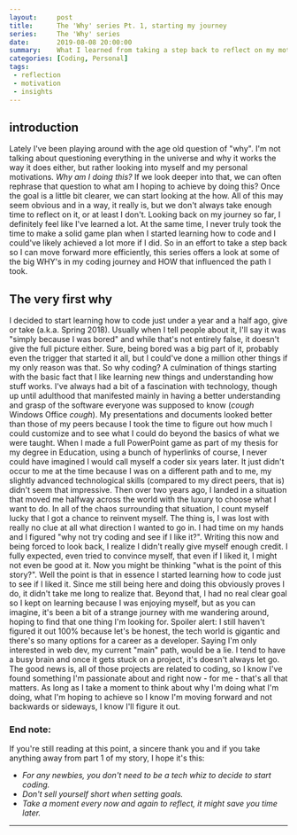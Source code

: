 ```yaml
---
layout:     post
title:      The 'Why' series Pt. 1, starting my journey
series:     The 'Why' series
date:       2019-08-08 20:00:00
summary:    What I learned from taking a step back to reflect on my motivation behind certain steps within my coding journey.
categories: [Coding, Personal]
tags:
 - reflection
 - motivation
 - insights
---
```



## introduction
Lately I've been playing around with the age old question of "why". I'm not talking about questioning everything in the universe and why it works the way it does either, but rather looking into myself and my personal motivations. *Why am I doing this?* If we look deeper into that, we can often rephrase that question to what am I hoping to achieve by doing this? Once the goal is a little bit clearer, we can start looking at the how. All of this may seem obvious and in a way, it really is, but we don't always take enough time to reflect on it, or at least I don't. Looking back on my journey so far, I definitely feel like I've learned a lot. At the same time, I never truly took the time to make a solid game plan when I started learning how to code and I could've likely achieved a lot more if I did. So in an effort to take a step back so I can move forward more efficiently, this series offers a look at some of the big WHY's in my coding journey and HOW that influenced the path I took. 

## The very first why

I decided to start learning how to code just under a year and a half ago, give or take (a.k.a. Spring 2018). Usually when I tell people about it, I'll say it was "simply because I was bored" and while that's not entirely false, it doesn't give the full picture either. Sure, being bored was a big part of it, probably even the trigger that started it all, but I could've done a million other things if my only reason was that. So why coding? A culmination of things starting with the basic fact that I like learning new things and understanding how stuff works. I've always had a bit of a fascination with technology, though up until adulthood that manifested mainly in having a better understanding and grasp of the software everyone was supposed to know (*cough*  Windows Office *cough*). My presentations and documents looked better than those of my peers because I took the time to figure out how much I could customize and to see what I could do beyond the basics of what we were taught. When I made a full PowerPoint game as part of my thesis for my degree in Education, using a bunch of hyperlinks of course, I never could have imagined I would call myself a coder six years later. It just didn't occur to me at the time because I was on a different path and to me, my slightly advanced technological skills (compared to my direct peers, that is) didn't seem that impressive. Then over two years ago, I landed in a situation that moved me halfway across the world with the luxury to choose what I want to do. In all of the chaos surrounding that situation, I count myself lucky that I got a chance to reinvent myself. The thing is, I was lost with really no clue at all what direction I wanted to go in. I had time on my hands and I figured "why not try coding and see if I like it?". Writing this now and being forced to look back, I realize I didn't really give myself enough credit. I fully expected, even tried to convince myself, that even if I liked it, I might not even be good at it. Now you might be thinking "what is the point of this story?". Well the point is that in essence I started learning how to code just to see if I liked it. Since me still being here and doing this obviously proves I do, it didn't take me long to realize that. Beyond that, I had no real clear goal so I kept on learning because I was enjoying myself, but as you can imagine, it's been a bit of a strange journey with me wandering around, hoping to find that one thing I'm looking for.  Spoiler alert: I still haven't figured it out 100% because let's be honest, the tech world is gigantic and there's so many options for a career as a developer. Saying I'm only interested in web dev, my current "main" path, would be a lie. I tend to have a busy brain and once it gets stuck on a project, it's doesn't always let go. The good news is, all of those projects are related to coding, so I know I've found something I'm passionate about and right now - for me - that's all that matters. As long as I take a moment to think about why I'm doing what I'm doing, what I'm hoping to achieve so I know I'm moving forward and not backwards or sideways, I know I'll figure it out.

### End note:

If you're still reading at this point, a sincere thank you and if you take anything away from part 1 of my story, I hope it's this: 
- *For any newbies, you don't need to be a tech whiz to decide to start coding.*
- *Don't sell yourself short when setting goals.*
- *Take a moment every now and again to reflect, it might save you time later.*
 
----------------------------